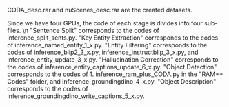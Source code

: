 CODA_desc.rar and nuScenes_desc.rar are the created datasets.

Since we have four GPUs, the code of each stage is divides into four sub-files. \n
"Sentence Split" corresponds to the codes of inference_split_sents.py. 
"Key Entity Extraction" corresponds to the codes of inference_named_entity_1_x.py.
"Entity Filtering" corresponds to the codes of inference_blip2_3_x.py, inference_instructblip_3_x.py, and inference_entity_update_3_x.py.
"Hallucination Correction" corresponds to the codes of inference_entity_captions_update_6_x.py.
"Object Detection" corresponds to the codes of 1. inference_ram_plus_CODA.py in the "RAM++ Codes" folder, and inference_groundingdino_4_x.py.
"Object Description" corresponds to the codes of inference_groundingdino_write_captions_5_x.py.

